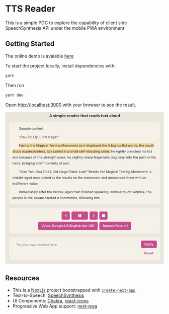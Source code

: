 # TTS Reader
This is a simple POC to explore the capability of client side SpeechSynthesis API under the mobile PWA environment

## Getting Started

The online demo is avaiable [here](https://tts-reader.songyih.cc/)

To start the project locally, install dependencies with:
```bash
yarn
```
Then run
```bash
yarn dev
```

Open [http://localhost:3000](http://localhost:3000) with your browser to see the result.

![Demo page](demo.png)

## Resources

- This is a [Next.js](https://nextjs.org/) project bootstrapped with [`create-next-app`](https://github.com/vercel/next.js/tree/canary/packages/create-next-app).
- Text-to-Speech: [SpeechSynthesis](https://developer.mozilla.org/en-US/docs/Web/API/SpeechSynthesis)
- UI Components: [Chakra](https://chakra-ui.com/), [react-icons](https://react-icons.github.io/react-icons/)
- Progressive Web App support: [next-pwa](https://github.com/shadowwalker/next-pwa)
